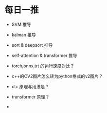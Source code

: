 # 每日一推
- SVM 推导
- kalman 推导
- sort & deepsort 推导
- self-attention & transformer 推导

  



- torch,onnx,trt 的运行速度对比？
- c++的CV2图片怎么转为python格式的v2图片？
- ctc 原理与用法是？
- transformer 原理？
- 

